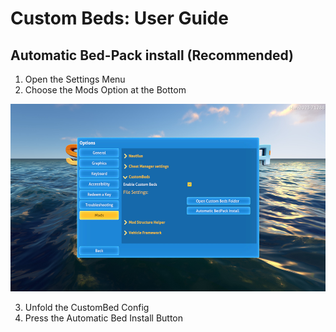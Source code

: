 # Custom Beds: User Guide

## Automatic Bed-Pack install (Recommended)

1. Open the Settings Menu
2. Choose the Mods Option at the Bottom
   
<img src="https://raw.githubusercontent.com/Alexius25/Subnautica-Mods/25fe648f7f174703d34e14de1309494560ba3f79/docs/images/CustomBedsUser1.jpg" alt="Step2Image" style="height: 300px;" />

3. Unfold the CustomBed Config
4. Press the Automatic Bed Install Button
